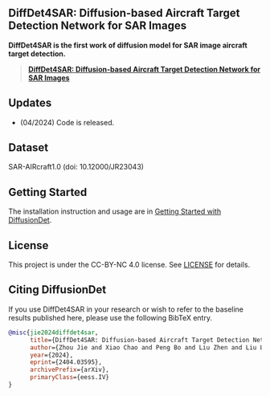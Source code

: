 ## DiffDet4SAR: Diffusion-based Aircraft Target Detection Network for SAR Images

**DiffDet4SAR is the first work of diffusion model for SAR image aircraft target detection.**




> [**DiffDet4SAR: Diffusion-based Aircraft Target Detection Network for SAR Images**](https://arxiv.org/abs/2404.03595)               


## Updates
- (04/2024) Code is released.

## Dataset
SAR-AIRcraft1.0 (doi: 10.12000/JR23043)



## Getting Started

The installation instruction and usage are in [Getting Started with DiffusionDet](GETTING_STARTED.md).


## License

This project is under the CC-BY-NC 4.0 license. See [LICENSE](LICENSE) for details.


## Citing DiffusionDet

If you use DiffDet4SAR in your research or wish to refer to the baseline results published here, please use the following BibTeX entry.

```BibTeX
@misc{jie2024diffdet4sar,
      title={DiffDet4SAR: Diffusion-based Aircraft Target Detection Network for SAR Images}, 
      author={Zhou Jie and Xiao Chao and Peng Bo and Liu Zhen and Liu Li and Liu Yongxiang and Li Xiang},
      year={2024},
      eprint={2404.03595},
      archivePrefix={arXiv},
      primaryClass={eess.IV}
}
```
